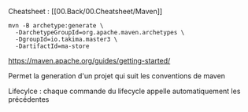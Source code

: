 Cheatsheet : [[00.Back/00.Cheatsheet/Maven]]
```
mvn -B archetype:generate \
  -DarchetypeGroupId=org.apache.maven.archetypes \
  -DgroupId=io.takima.master3 \
  -DartifactId=ma-store
```
https://maven.apache.org/guides/getting-started/

Permet la generation d'un projet qui suit les conventions de maven

Lifecylce : 
chaque commande du lifecycle appelle automatiquement les précédentes 
